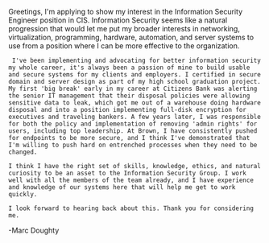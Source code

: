 Greetings,
     I'm applying to show my interest in the Information Security Engineer position in CIS. Information Security seems like a natural progression that would let me put my broader interests in networking, virtualization, programming, hardware, automation, and server systems to use from a position where I can be more effective to the organization.
     
     I've been implementing and advocating for better information security my whole career, it's always been a passion of mine to build usable and secure systems for my clients and employers. I certified in secure domain and server design as part of my high school graduation project. My first 'big break' early in my career at Citizens Bank was alerting the senior IT management that their disposal policies were allowing sensitive data to leak, which got me out of a warehouse doing hardware disposal and into a position implementing full-disk encryption for executives and traveling bankers. A few years later, I was responsible for both the policy and implementation of removing 'admin rights' for users, including top leadership. At Brown, I have consistently pushed for endpoints to be more secure, and I think I've demonstrated that I'm willing to push hard on entrenched processes when they need to be changed.
     
    I think I have the right set of skills, knowledge, ethics, and natural curiosity to be an asset to the Information Security Group. I work well with all the members of the team already, and I have experience and knowledge of our systems here that will help me get to work quickly.
    
    I look forward to hearing back about this. Thank you for considering me.


-Marc Doughty
